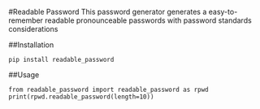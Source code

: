 #Readable Password
This password generator generates a easy-to-remember readable pronounceable passwords with password standards considerations

##Installation
```
pip install readable_password
```

##Usage
```
from readable_password import readable_password as rpwd
print(rpwd.readable_password(length=10))
```